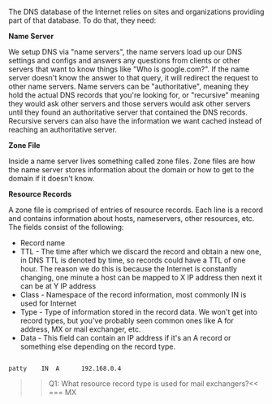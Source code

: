 The DNS database of the Internet relies on sites and organizations providing part of that database. To do that, they need:

**Name Server**

We setup DNS via "name servers", the name servers load up our DNS settings and configs and answers any questions from clients or other servers that want to know things like "Who is google.com?". If the name server doesn't know the answer to that query, it will redirect the request to other name servers. Name servers can be "authoritative", meaning they hold the actual DNS records that you're looking for, or "recursive" meaning they would ask other servers and those servers would ask other servers until they found an authoritative server that contained the DNS records. Recursive servers can also have the information we want cached instead of reaching an authoritative server.

**Zone File**

Inside a name server lives something called zone files. Zone files are how the name server stores information about the domain or how to get to the domain if it doesn't know. 

**Resource Records**

A zone file is comprised of entries of resource records. Each line is a record and contains information about hosts, nameservers, other resources, etc. The fields consist of the following: 

* Record name
* TTL - The time after which we discard the record and obtain a new one, in DNS TTL is denoted by time, so records could have a TTL of one hour. The reason we do this is because the Internet is constantly changing, one minute a host can be mapped to X IP address then next it can be at Y IP address
* Class - Namespace of the record information, most commonly IN is used for Internet
* Type - Type of information stored in the record data. We won't get into record types, but you've probably seen common ones like A for address, MX or mail exchanger, etc.
* Data - This field can contain an IP address if it's an A record or something else depending on the record type.
```

patty    IN  A      192.168.0.4 

```

>>Q1: What resource record type is used for mail exchangers?<<
=== MX
